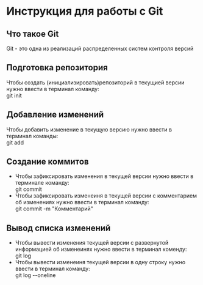 # **Инструкция для работы с Git**

## Что такое Git

Git - это одна из реализаций распределенных систем контроля версий
## Подготовка репозитория
Чтобы создать (инициализировать)репозиторий в текущией версии нужно ввести в терминал команду:  
    git init
## Добавление изменений 
Чтобы добавить изменение в текущую версию нужно ввести в терминал команды:  
    git add
## Создание коммитов
- Чтобы зафиксировать изменения в текущей версии нужно ввести в терминале команду:    
    git commit
- Чтобы зафиксировать изменеиня в текущей версии с комментарием об изменениях нужно ввести в терминал команду:  
    git commit -m "Комментарий"
## Вывод списка изменений
- Чтобы вывести изменения текущей версии с развернутой информацией об изменеинях нужно ввести в терминал коменду:   
    git log
- Чтобы вывести изменеиня текущей версии в одну строку нужно ввести в терминал команду:     
    git log --oneline
